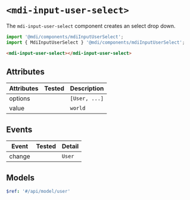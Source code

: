 # `<mdi-input-user-select>`

The `mdi-input-user-select` component creates an select drop down.

```typescript
import '@mdi/components/mdiInputUserSelect';
import { MdiInputUserSelect } '@mdi/components/mdiInputUserSelect';
```

```html
<mdi-input-user-select></mdi-input-user-select>
```

## Attributes

| Attributes | Tested   | Description |
| ---------- | -------- | ----------- |
| options    |          | `[User, ...]` |
| value      |          | `world` |

## Events

| Event     | Tested   | Detail |
| --------- | -------- | ----------- |
| change    |          | `User` |

## Models

```yaml
$ref: '#/api/model/user'
```